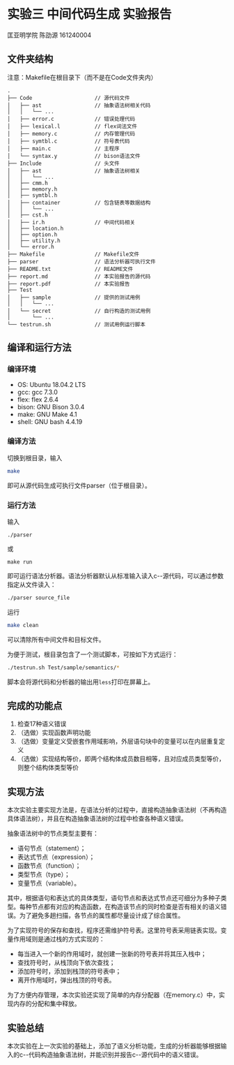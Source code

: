 # 实验三 中间代码生成 实验报告

匡亚明学院 陈劭源 161240004

## 文件夹结构

注意：Makefile在根目录下（而不是在Code文件夹内）

```
.
├── Code					// 源代码文件
│   ├── ast					// 抽象语法树相关代码
│   │   └── ...
│   ├── error.c				// 错误处理代码
│   ├── lexical.l			// flex词法文件
│   ├── memory.c			// 内存管理代码
│   ├── symtbl.c			// 符号表代码
│   ├── main.c				// 主程序
│   └── syntax.y			// bison语法文件
├── Include					// 头文件
│   ├── ast					// 抽象语法树相关
│   │   └── ...
│   ├── cmm.h
│   ├── memory.h
│   ├── symtbl.h
│   ├── container			// 包含链表等数据结构
│   │   └── ...
│   ├── cst.h
│   ├── ir.h				// 中间代码相关
│   ├── location.h
│   ├── option.h
│   ├── utility.h
│   └── error.h
├── Makefile				// Makefile文件
├── parser					// 语法分析器可执行文件
├── README.txt				// README文件
├── report.md				// 本实验报告的源代码
├── report.pdf				// 本实验报告
├── Test
│   ├── sample				// 提供的测试用例
│   │   └── ...
│   └── secret				// 自行构造的测试用例
│       └── ...
└── testrun.sh				// 测试用例运行脚本
```

## 编译和运行方法

### 编译环境

- OS: Ubuntu 18.04.2 LTS
- gcc: gcc 7.3.0
- flex: flex 2.6.4
- bison: GNU Bison 3.0.4
- make: GNU Make 4.1
- shell: GNU bash 4.4.19

### 编译方法

切换到根目录，输入

```bash
make
```

即可从源代码生成可执行文件parser（位于根目录）。

### 运行方法

输入

```shell
./parser
```

或

```shell
make run
```

即可运行语法分析器。语法分析器默认从标准输入读入c--源代码，可以通过参数指定从文件读入：

```bash
./parser source_file
```

运行

```bash
make clean
```

可以清除所有中间文件和目标文件。

为便于测试，根目录包含了一个测试脚本，可按如下方式运行：

```bash
./testrun.sh Test/sample/semantics/*
```

脚本会将源代码和分析器的输出用`less`打印在屏幕上。

## 完成的功能点

1. 检查17种语义错误
2. （选做）实现函数声明功能
3. （选做）变量定义受嵌套作用域影响，外层语句块中的变量可以在内层重复定义
4. （选做）实现结构等价，即两个结构体成员数目相等，且对应成员类型等价，则整个结构体类型等价

## 实现方法

本次实验主要实现方法是，在语法分析的过程中，直接构造抽象语法树（不再构造具体语法树），并且在构造抽象语法树的过程中检查各种语义错误。

抽象语法树中的节点类型主要有：

- 语句节点（statement）；
- 表达式节点（expression）；
- 函数节点（function）；
- 类型节点（type）；
- 变量节点（variable）。

其中，根据语句和表达式的具体类型，语句节点和表达式节点还可细分为多种子类型。每种节点都有对应的构造函数，在构造该节点的同时检查是否有相关的语义错误。为了避免多趟扫描，各节点的属性都尽量设计成了综合属性。

为了实现符号的保存和查找，程序还需维护符号表。这里符号表采用链表实现。变量作用域则是通过栈的方式实现的：

- 每当进入一个新的作用域时，就创建一张新的符号表并将其压入栈中；
- 查找符号时，从栈顶向下依次查找；
- 添加符号时，添加到栈顶的符号表中；
- 离开作用域时，弹出栈顶的符号表。

为了方便内存管理，本次实验还实现了简单的内存分配器（在memory.c）中，实现内存的分配和集中释放。

## 实验总结

本次实验在上一次实验的基础上，添加了语义分析功能，生成的分析器能够根据输入的c--代码构造抽象语法树，并能识别并报告c--源代码中的语义错误。


